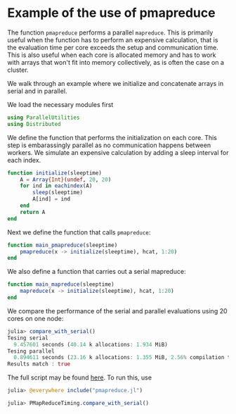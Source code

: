 # Example of the use of pmapreduce

The function `pmapreduce` performs a parallel `mapreduce`. This is primarily useful when the function has to perform an expensive calculation, that is the evaluation time per core exceeds the setup and communication time. This is also useful when each core is allocated memory and has to work with arrays that won't fit into memory collectively, as is often the case on a cluster.

We walk through an example where we initialize and concatenate arrays in serial and in parallel.

We load the necessary modules first

```julia
using ParallelUtilities
using Distributed
```

We define the function that performs the initialization on each core. This step is embarassingly parallel as no communication happens between workers. We simulate an expensive calculation by adding a sleep interval for each index.

```julia
function initialize(sleeptime)
    A = Array{Int}(undef, 20, 20)
    for ind in eachindex(A)
        sleep(sleeptime)
        A[ind] = ind
    end
    return A
end
```

Next we define the function that calls `pmapreduce`:

```julia
function main_pmapreduce(sleeptime)
    pmapreduce(x -> initialize(sleeptime), hcat, 1:20)
end
```

We also define a function that carries out a serial mapreduce:

```julia
function main_mapreduce(sleeptime)
    mapreduce(x -> initialize(sleeptime), hcat, 1:20)
end
```

We compare the performance of the serial and parallel evaluations using 20 cores on one node:

```julia
julia> compare_with_serial()
Tesing serial
  9.457601 seconds (40.14 k allocations: 1.934 MiB)
Tesing parallel
  0.894611 seconds (23.16 k allocations: 1.355 MiB, 2.56% compilation time)
Results match : true
```

The full script may be found [here](pmapreduce.jl). To run this, use

```julia
julia> @everywhere include("pmapreduce.jl")

julia> PMapReduceTiming.compare_with_serial()
```
